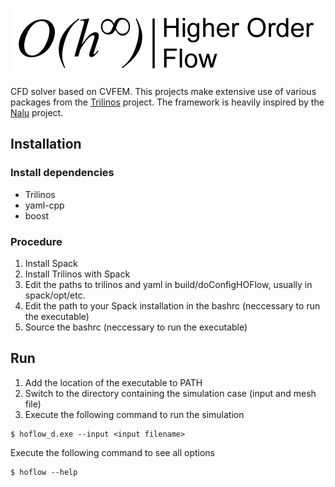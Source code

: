 ![HOFlowLogo](hoflow_logo.png "Logo to show the spirit of the project")

CFD solver based on CVFEM. This projects make extensive use of various packages from the [Trilinos](https://www.trilinos.org) project.
The framework is heavily inspired by the [Nalu](https://github.com/NaluCFD/Nalu) project.

## Installation
### Install dependencies
- Trilinos
- yaml-cpp
- boost

### Procedure
1. Install Spack
2. Install Trilinos with Spack
3. Edit the paths to trilinos and yaml in build/doConfigHOFlow, usually in spack/opt/etc.
4. Edit the path to your Spack installation in the bashrc (neccessary to run the executable)
5. Source the bashrc (neccessary to run the executable)

## Run
1. Add the location of the executable to PATH
2. Switch to the directory containing the simulation case (input and mesh file)
3. Execute the following command to run the simulation

```
$ hoflow_d.exe --input <input filename>
```

Execute the following command to see all options

```
$ hoflow --help
```
